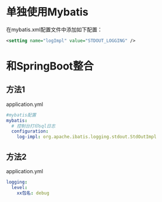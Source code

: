 # 单独使用Mybatis

在mybatis.xml配置文件中添加如下配置：
```xml
<setting name="logImpl" value="STDOUT_LOGGING" />
```

# 和SpringBoot整合

## 方法1

application.yml
```yaml
#mybatis配置
mybatis:
  # 控制台打印sql日志
  configuration:
    log-impl: org.apache.ibatis.logging.stdout.StdOutImpl
```

## 方法2

application.yml
```yaml
logging:
  level:
    xx包名: debug
```
